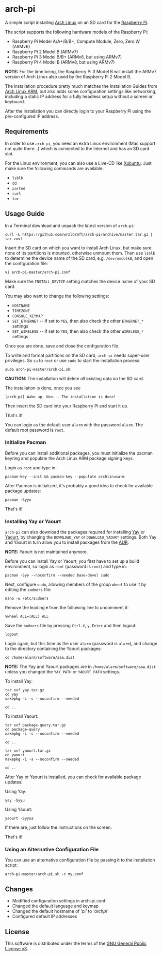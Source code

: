 # arch-pi
A simple script installing [Arch Linux](https://www.archlinux.org/) on an SD
card for the
[Raspberry Pi](https://www.raspberrypi.org/products/).

The script supports the following hardware models of the
Raspberry Pi:

* Raspberry Pi Model A/A+/B/B+, Compute Module, Zero, Zero W (ARMv6)
* Raspberry Pi 2 Model B (ARMv7)
* Raspberry Pi 3 Model B/B+ (ARMv8, but using ARMv7)
* Raspberry Pi 4 Model B (ARMv8, but using ARMv7)

**NOTE:** For the time being, the Raspberry Pi 3 Model B will install the ARMv7
version of Arch Linux also used by the Raspberry Pi 2 Model B.

The installation procedure pretty much matches the Installation Guides from
[Arch Linux ARM](http://archlinuxarm.org/),
but also adds some configuration settings like networking, including a static IP
address for a fully headless setup without a screen or keyboard.

After the installation you can directly login to your
Raspberry Pi
using the pre-configured IP address.

## Requirements

In order to use
`arch-pi`,
you need an extra Linux environment (Mac support not quite there...) which is
connected to the Internet and has an SD card slot.

For the Linux environment, you can also use a Live-CD like
[Xubuntu](http://xubuntu.org/). Just make sure the following commands are
available:

* `lsblk`
* `dd`
* `parted`
* `curl`
* `tar`

## Usage Guide

In a Terminal download and unpack the latest version of
`arch-pi`:

```
curl -L https://github.com/wrzlbrmft/arch-pi/archive/master.tar.gz | tar zxvf -
```

Insert the SD card on which you want to install Arch Linux, but make sure none
of its partitions is mounted, otherwise unmount them. Then use `lsblk` to
determine the device name of the SD card, e.g. `/dev/mmcblk0`, and open the
configuration file:

```
vi arch-pi-master/arch-pi.conf
```

Make sure the `INSTALL_DEVICE` setting matches the device name of your SD card.

You may also want to change the following settings:

* `HOSTNAME`
* `TIMEZONE`
* `CONSOLE_KEYMAP`
* `SET_ETHERNET` -- if set to `YES`, then also check the other `ETHERNET_*` settings
* `SET_WIRELESS` -- if set to `YES`, then also check the other `WIRELESS_*` settings

Once you are done, save and close the configuration file.

To write and format partitions on the SD card,
`arch-pi`
needs super-user privileges. So `su` to `root` or use `sudo` to start the
installation process:

```
sudo arch-pi-master/arch-pi.sh
```

**CAUTION:** The installation will delete *all* existing data on the SD card.

The installation is done, once you see

```
[arch-pi] Wake up, Neo... The installation is done!
```

Then insert the SD card into your
Raspberry Pi
and start it up.

That's it!

You can login as the default user `alarm` with the password `alarm`.
The default root password is `root`.

### Initialize Pacman

Before you can install additional packages, you must initialize the pacman
keyring and populate the Arch Linux ARM package signing keys.

Login as `root` and type in:

```
pacman-key --init && pacman-key --populate archlinuxarm
```

After Pacman is initialized, it's probably a good idea to check for available
package updates:

```
pacman -Syyu
```

That's it!

### Installing Yay or Yaourt

`arch-pi`
can also download the packages required for installing
[Yay](https://github.com/Jguer/yay) or
[Yaourt](https://github.com/archlinuxfr/yaourt), by changing the `DOWNLOAD_YAY`
or `DOWNLOAD_YAOURT` settings. Both Yay and Yaourt in turn allow you to install
packages from the [AUR](https://aur.archlinux.org/).

**NOTE:** Yaourt is not maintained anymore.

Before you can install Yay or Yaourt, you first have to set up a build
environment, so login as `root` (password is `root`) and type in:

```
pacman -Syy --noconfirm --needed base-devel sudo
```

Next, configure `sudo`, allowing members of the group `wheel` to use it by
editing the `sudoers` file:

```
nano -w /etc/sudoers
```

Remove the leading `#` from the following line to uncomment it:

```
%wheel ALL=(ALL) ALL
```

Save the `sudoers` file by pressing `Ctrl-X`, `y`, `Enter` and then logout:

```
logout
```

Login again, but this time as the user `alarm` (password is `alarm`), and change
to the directory containing the Yaourt packages:

```
cd /home/alarm/software/aaa.dist
```

**NOTE:** The Yay and Yaourt packages are in `/home/alarm/software/aaa.dist`
unless you changed the `YAY_PATH` or `YAOURT_PATH` settings.

To install Yay:

```
tar xvf yay.tar.gz
cd yay
makepkg -i -s --noconfirm --needed

cd ..
```

To install Yaourt:

```
tar xvf package-query.tar.gz
cd package-query
makepkg -i -s --noconfirm --needed

cd ..

tar xvf yaourt.tar.gz
cd yaourt
makepkg -i -s --noconfirm --needed

cd ..
```

After Yay or Yaourt is installed, you can check for available package updates:

Using Yay:

```
yay -Syyu
```

Using Yaourt:

```
yaourt -Syyua
```

If there are, just follow the instructions on the screen.

That's it!

### Using an Alternative Configuration File

You can use an alternative configuration file by passing it to the installation
script:

```
arch-pi-master/arch-pi.sh -c my.conf
```
## Changes

* Modified configuration settings in arch-pi.conf
* Changed the default language and keymap
* Changed the default hostname of *'pi'* to *'archpi'*
* Configured default IP addresses

## License

This software is distributed under the terms of the
[GNU General Public License v3](https://www.gnu.org/licenses/gpl-3.0.en.html).

